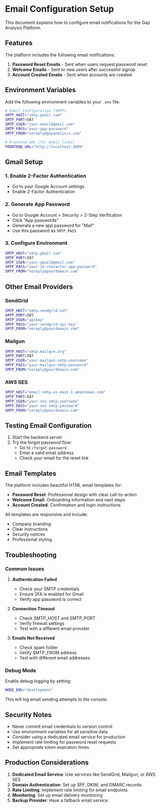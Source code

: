 # Email Configuration Setup

This document explains how to configure email notifications for the Gap Analysis Platform.

## Features

The platform includes the following email notifications:

1. **Password Reset Emails** - Sent when users request password reset
2. **Welcome Emails** - Sent to new users after successful signup
3. **Account Created Emails** - Sent when accounts are created

## Environment Variables

Add the following environment variables to your `.env` file:

```bash
# Email Configuration (SMTP)
SMTP_HOST="smtp.gmail.com"
SMTP_PORT=587
SMTP_USER="your-email@gmail.com"
SMTP_PASS="your-app-password"
SMTP_FROM="noreply@gapanalysis.com"

# Frontend URL (for email links)
FRONTEND_URL="http://localhost:3000"
```

## Gmail Setup

### 1. Enable 2-Factor Authentication
- Go to your Google Account settings
- Enable 2-Factor Authentication

### 2. Generate App Password
- Go to Google Account > Security > 2-Step Verification
- Click "App passwords"
- Generate a new app password for "Mail"
- Use this password as `SMTP_PASS`

### 3. Configure Environment
```bash
SMTP_HOST="smtp.gmail.com"
SMTP_PORT=587
SMTP_USER="your-gmail@gmail.com"
SMTP_PASS="your-16-character-app-password"
SMTP_FROM="noreply@yourdomain.com"
```

## Other Email Providers

### SendGrid
```bash
SMTP_HOST="smtp.sendgrid.net"
SMTP_PORT=587
SMTP_USER="apikey"
SMTP_PASS="your-sendgrid-api-key"
SMTP_FROM="noreply@yourdomain.com"
```

### Mailgun
```bash
SMTP_HOST="smtp.mailgun.org"
SMTP_PORT=587
SMTP_USER="your-mailgun-smtp-username"
SMTP_PASS="your-mailgun-smtp-password"
SMTP_FROM="noreply@yourdomain.com"
```

### AWS SES
```bash
SMTP_HOST="email-smtp.us-east-1.amazonaws.com"
SMTP_PORT=587
SMTP_USER="your-ses-smtp-username"
SMTP_PASS="your-ses-smtp-password"
SMTP_FROM="noreply@yourdomain.com"
```

## Testing Email Configuration

1. Start the backend server
2. Try the forgot password flow:
   - Go to `/forgot-password`
   - Enter a valid email address
   - Check your email for the reset link

## Email Templates

The platform includes beautiful HTML email templates for:

- **Password Reset**: Professional design with clear call-to-action
- **Welcome Email**: Onboarding information and next steps
- **Account Created**: Confirmation and login instructions

All templates are responsive and include:
- Company branding
- Clear instructions
- Security notices
- Professional styling

## Troubleshooting

### Common Issues

1. **Authentication Failed**
   - Check your SMTP credentials
   - Ensure 2FA is enabled for Gmail
   - Verify app password is correct

2. **Connection Timeout**
   - Check SMTP_HOST and SMTP_PORT
   - Verify firewall settings
   - Test with a different email provider

3. **Emails Not Received**
   - Check spam folder
   - Verify SMTP_FROM address
   - Test with different email addresses

### Debug Mode

Enable debug logging by setting:
```bash
NODE_ENV="development"
```

This will log email sending attempts to the console.

## Security Notes

- Never commit email credentials to version control
- Use environment variables for all sensitive data
- Consider using a dedicated email service for production
- Implement rate limiting for password reset requests
- Set appropriate token expiration times

## Production Considerations

1. **Dedicated Email Service**: Use services like SendGrid, Mailgun, or AWS SES
2. **Domain Authentication**: Set up SPF, DKIM, and DMARC records
3. **Rate Limiting**: Implement rate limiting for email endpoints
4. **Monitoring**: Set up email delivery monitoring
5. **Backup Provider**: Have a fallback email service
